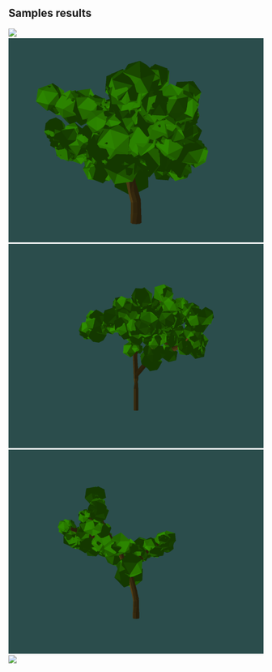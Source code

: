 ## Samples results

![](https://raw.githubusercontent.com/olvb/lindenmaker/master/samples/1.png)
![](https://raw.githubusercontent.com/olvb/lindenmaker/master/samples/2.png)
![](https://raw.githubusercontent.com/olvb/lindenmaker/master/samples/3.png)
![](https://raw.githubusercontent.com/olvb/lindenmaker/master/samples/4.png)
![](https://raw.githubusercontent.com/olvb/lindenmaker/master/samples/5.gif)
